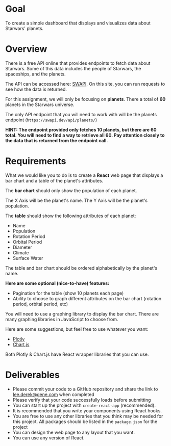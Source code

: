 # Goal

To create a simple dashboard that displays and visualizes data about Starwars' planets.

# Overview

There is a free API online that provides endpoints to fetch data about Starwars. Some of this data includes the people of Starwars, the spaceships, and the planets.

The API can be accessed here: [SWAPI](https://swapi.dev). On this site, you can run requests to see how the data is returned.

For this assignment, we will only be focusing on **planets**. There a total of **60** planets in the Starwars universe.

The only API endpoint that you will need to work with will be the planets endpoint (`https://swapi.dev/api/planets/`)

**HINT: The endpoint provided only fetches 10 planets, but there are 60 total. You will need to find a way to retrieve all 60. Pay attention closely to the data that is returned from the endpoint call.**

# Requirements

What we would like you to do is to create a **React** web page that displays a bar chart and a table of the planet's attributes.

The **bar chart** should only show the population of each planet.

The X Axis will be the planet's name.
The Y Axis will be the planet's population.

The **table** should show the following attributes of each planet:

- Name
- Population
- Rotation Period
- Orbital Period
- Diameter
- Climate
- Surface Water

The table and bar chart should be ordered alphabetically by the planet's name.

**Here are some optional (nice-to-have) features:**

- Pagination for the table (show 10 planets each page)
- Ability to choose to graph different attributes on the bar chart (rotation period, orbital period, etc)

You will need to use a graphing library to display the bar chart. There are many graphing libraries in JavaScript to choose from.

Here are some suggestions, but feel free to use whatever you want:

- [Plotly](https://plot.ly/)
- [Chart.js](https://chartjs.org/)

Both Plotly & Chart.js have React wrapper libraries that you can use.

# Deliverables

- Please commit your code to a GitHub repository and share the link to [lee.derek@gene.com](mailto:lee.derek@gene.com) when completed
- Please verify that your code successfully loads before submitting
- You can start up the project with `create-react-app` (recommended).
- It is recommended that you write your components using React hooks.
- You are free to use any other libraries that you think may be needed for this project. All packages should be listed in the `package.json` for the project
- You can design the web page to any layout that you want.
- You can use any version of React.
